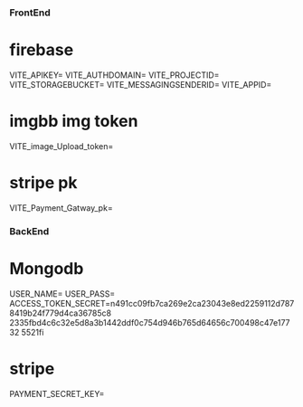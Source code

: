 ### FrontEnd

# firebase

VITE_APIKEY=
VITE_AUTHDOMAIN=
VITE_PROJECTID=
VITE_STORAGEBUCKET=
VITE_MESSAGINGSENDERID=
VITE_APPID=

# imgbb img token

VITE_image_Upload_token=

# stripe pk

VITE_Payment_Gatway_pk=

### BackEnd

# Mongodb

USER_NAME=
USER_PASS=
ACCESS_TOKEN_SECRET=n491cc09fb7ca269e2ca23043e8ed2259112d7878419b24f779d4ca36785c8
2335fbd4c6c32e5d8a3b1442ddf0c754d946b765d64656c700498c47e17732
5521fi

# stripe

PAYMENT_SECRET_KEY=
